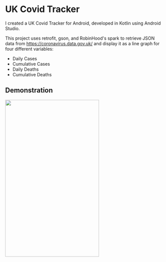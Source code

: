 # UK Covid Tracker
I created a UK Covid Tracker for Android, developed in Kotlin using Android Studio.    

This project uses retrofit, gson, and RobinHood's spark to retrieve JSON data from https://coronavirus.data.gov.uk/ and display it as a line graph for four different variables: 

 * Daily Cases
 * Cumulative Cases
 * Daily Deaths
 * Cumulative Deaths



## Demonstration

<img src="https://github.com/VivekRadhakrishna77/UKCovidTracker/blob/master/Covid%20Tracker%20Demonstration.gif?raw=true"  width="300" height="500"/>
